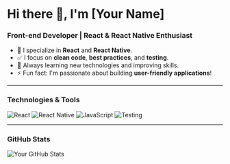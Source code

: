 # Hi there 👋, I'm [Your Name]

### Front-end Developer | React & React Native Enthusiast

- 🔨 I specialize in **React** and **React Native**.
- ✅ I focus on **clean code**, **best practices**, and **testing**.
- 🌱 Always learning new technologies and improving skills.
- ⚡ Fun fact: I'm passionate about building **user-friendly applications**!

---

### Technologies & Tools
![React](https://img.shields.io/badge/-React-61DAFB?style=for-the-badge&logo=react&logoColor=black)
![React Native](https://img.shields.io/badge/-React%20Native-61DAFB?style=for-the-badge&logo=react&logoColor=black)
![JavaScript](https://img.shields.io/badge/-JavaScript-F7DF1E?style=for-the-badge&logo=javascript&logoColor=black)
![Testing](https://img.shields.io/badge/-Testing-6DB33F?style=for-the-badge&logo=testing&logoColor=white)

---

### GitHub Stats
![Your GitHub Stats](https://github-readme-stats.vercel.app/api?username=yourusername&show_icons=true&theme=radical)
